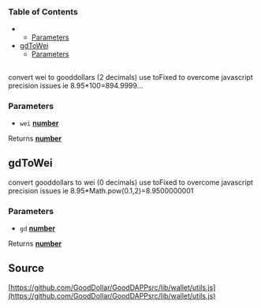 <!-- Generated by documentation.js. Update this documentation by updating the source code. -->

### Table of Contents

-   -   [Parameters][1]
-   [gdToWei][2]
    -   [Parameters][3]

## 

convert wei to gooddollars (2 decimals) use toFixed to overcome javascript precision issues ie 8.95\*100=894.9999...

### Parameters

-   `wei` **[number][4]** 

Returns **[number][4]** 

## gdToWei

convert gooddollars to wei (0 decimals) use toFixed to overcome javascript precision issues ie 8.95\*Math.pow(0.1,2)=8.9500000001

### Parameters

-   `gd` **[number][4]** 

Returns **[number][4]** 

[1]: #parameters

[2]: #gdtowei

[3]: #parameters-1

[4]: https://developer.mozilla.org/docs/Web/JavaScript/Reference/Global_Objects/Number
## Source
[https://github.com/GoodDollar/GoodDAPPsrc/lib/wallet/utils.js](https://github.com/GoodDollar/GoodDAPPsrc/lib/wallet/utils.js)

